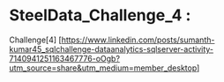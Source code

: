 # SteelData_Challenge_4 : 
Challenge[4] [https://www.linkedin.com/posts/sumanth-kumar45_sqlchallenge-dataanalytics-sqlserver-activity-7140941251163467776-oOgb?utm_source=share&utm_medium=member_desktop]



